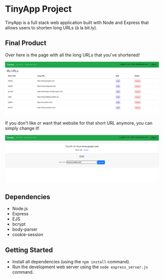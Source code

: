 # TinyApp Project

TinyApp is a full stack web application built with Node and Express that allows users to shorten long URLs (à la bit.ly).

## Final Product

Over here is the page with all the long URLs that you've shortened!

!["screenshot description"](https://github.com/kenny-tse/tinyapp/blob/master/docs/URLSPage.PNG?raw=true)


If you don't like or want that website for that short URL anymore, you can simply change it!

!["screenshot description"](https://github.com/kenny-tse/tinyapp/blob/master/docs/Edit%20Page.PNG?raw=true)

## Dependencies

- Node.js
- Express
- EJS
- bcrypt
- body-parser
- cookie-session

## Getting Started

- Install all dependencies (using the `npm install` command).
- Run the development web server using the `node express_server.js` command.